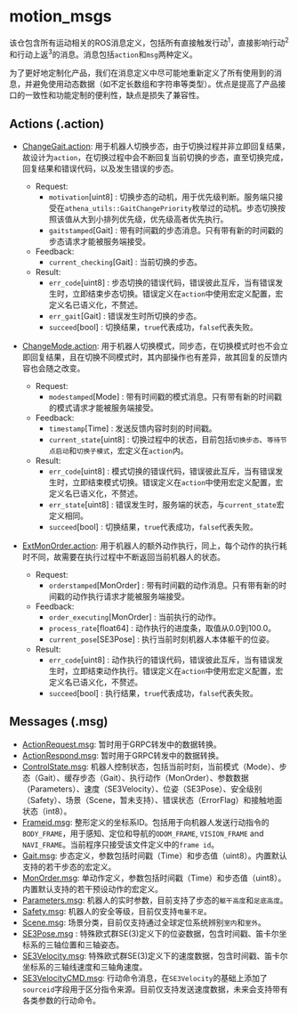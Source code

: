 # motion_msgs

该仓包含所有运动相关的ROS消息定义，包括所有直接触发行动<sup>1</sup>，直接影响行动<sup>2</sup>和行动上返<sup>3</sup>的消息。消息包括`action`和`msg`两种定义。

为了更好地定制化产品，我们在消息定义中尽可能地重新定义了所有使用到的消息，并避免使用动态数据（如不定长数组和字符串等类型）。优点是提高了产品接口的一致性和功能定制的便利性，缺点是损失了兼容性。

## Actions (.action)

- [ChangeGait.action](action/ChangeGait.action): 用于机器人切换步态，由于切换过程并非立即回复结果，故设计为`action`，在切换过程中会不断回复当前切换的步态，直至切换完成，回复结果和错误代码，以及发生错误的步态。

  - Request:
    - `motivation`[uint8] : 切换步态的动机，用于优先级判断。服务端只接受在`athena_utils::GaitChangePriority`枚举过的动机。步态切换按照该值从大到小排列优先级，优先级高者优先执行。
    - `gaitstamped`[Gait] : 带有时间戳的步态消息。只有带有新的时间戳的步态请求才能被服务端接受。
  - Feedback:
    - `current_checking`[Gait] : 当前切换的步态。
  - Result:
    - `err_code`[uint8] : 步态切换的错误代码，错误彼此互斥，当有错误发生时，立即结束步态切换。错误定义在`action`中使用宏定义配置，宏定义名已语义化，不赘述。
    - `err_gait`[Gait] : 错误发生时所切换的步态。
    - `succeed`[bool] : 切换结果，`true`代表成功，`false`代表失败。

- [ChangeMode.action](action/ChangeMode.action): 用于机器人切换模式，同步态，在切换模式时也不会立即回复结果，且在切换不同模式时，其内部操作也有差异，故其回复的反馈内容也会随之改变。

  - Request:
    - `modestamped`[Mode] : 带有时间戳的模式消息。只有带有新的时间戳的模式请求才能被服务端接受。
  - Feedback:
    - `timestamp`[Time] : 发送反馈内容时刻的时间戳。
    - `current_state`[uint8] : 切换过程中的状态，目前包括`切换步态`、`等待节点启动`和`切换子模式`，宏定义在`action`内。
  - Result:
    - `err_code`[uint8] : 模式切换的错误代码，错误彼此互斥，当有错误发生时，立即结束模式切换。错误定义在`action`中使用宏定义配置，宏定义名已语义化，不赘述。
    - `err_state`[uint8] : 错误发生时，服务端的状态，与`current_state`宏定义相同。
    - `succeed`[bool] : 切换结果，`true`代表成功，`false`代表失败。

- [ExtMonOrder.action](action/ExtMonOrder.action): 用于机器人的额外动作执行，同上，每个动作的执行耗时不同，故需要在执行过程中不断返回当前机器人的状态。

  - Request:
    - `orderstamped`[MonOrder] : 带有时间戳的动作消息。只有带有新的时间戳的动作执行请求才能被服务端接受。
  - Feedback:
    - `order_executing`[MonOrder] : 当前执行的动作。
    - `process_rate`[float64] : 动作执行的进度条，取值从0.0到100.0。
    - `current_pose`[SE3Pose] : 执行当前时刻机器人本体躯干的位姿。
  - Result:
    - `err_code`[uint8] : 动作执行的错误代码，错误彼此互斥，当有错误发生时，立即结束动作执行。错误定义在`action`中使用宏定义配置，宏定义名已语义化，不赘述。
    - `succeed`[bool] : 执行结果，`true`代表成功，`false`代表失败。

## Messages (.msg)

- [ActionRequest.msg](msg/ActionRequest.msg): 暂时用于GRPC转发中的数据转换。
- [ActionRespond.msg](msg/ActionRespond.msg): 暂时用于GRPC转发中的数据转换。
- [ControlState.msg](msg/ControlState.msg): 机器人控制状态，包括当前时刻，当前模式（Mode）、步态（Gait）、缓存步态（Gait）、执行动作（MonOrder）、参数数据（Parameters）、速度（SE3Velocity）、位姿（SE3Pose）、安全级别（Safety）、场景（Scene，暂未支持）、错误状态（ErrorFlag）和接触地面状态（int8）。
- [Frameid.msg](msg/Frameid.msg): 整形定义的坐标系ID。包括用于向机器人发送行动指令的`BODY_FRAME`，用于感知、定位和导航的`ODOM_FRAME`, `VISION_FRAME` and `NAVI_FRAME`。当前程序只接受该文件定义中的`frame id`。
- [Gait.msg](msg/Gait.msg): 步态定义，参数包括时间戳（Time）和步态值（uint8）。内置默认支持的若干步态的宏定义。
- [MonOrder.msg](msg/MonOrder.msg): 单动作定义，参数包括时间戳（Time）和步态值（uint8）。内置默认支持的若干预设动作的宏定义。
- [Parameters.msg](msg/Parameters.msg): 机器人的实时参数，目前支持了步态的`躯干高度`和`足底高度`。
- [Safety.msg](msg/Safety.msg): 机器人的安全等级，目前仅支持`电量不足`。
- [Scene.msg](msg/Scene.msg): 场景分类，目前仅支持通过全球定位系统辨别`室内`和`室外`。
- [SE3Pose.msg](msg/SE3Pose.msg) : 特殊欧式群SE(3)定义下的位姿数据，包含时间戳、笛卡尔坐标系的三轴位置和三轴姿态。
- [SE3Velocity.msg](msg/SE3Velocity.msg): 特殊欧式群SE(3)定义下的速度数据，包含时间戳、笛卡尔坐标系的三轴线速度和三轴角速度。
- [SE3VelocityCMD.msg](msg/SE3VelocityCMD.msg): 行动命令消息，在`SE3Velocity`的基础上添加了`sourceid`字段用于区分指令来源。目前仅支持发送速度数据，未来会支持带有各类参数的行动命令。